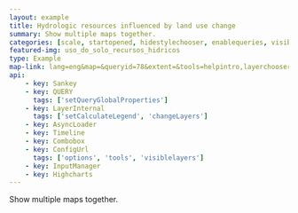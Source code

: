 ```yaml
---
layout: example
title: Hydrologic resources influenced by land use change
summary: Show multiple maps together.
categories: [scale, startopened, hidestylechooser, enablequeries, visiblelayers]
featured-img: uso_do_solo_recursos_hidricos
type: Example
map-link: lang=eng&map=&queryid=78&extent=&tools=helpintro,layerchooser,zoomextent,customzoom,getfeature,hovershowlegend&options=scale,startopened,hidestylechooser,enablequeries&visiblelayers=1000
api: 
    - key: Sankey
    - key: QUERY
      tags: ['setQueryGlobalProperties']
    - key: LayerInternal
      tags: ['setCalculateLegend', 'changeLayers']
    - key: AsyncLoader
    - key: Timeline
    - key: Combobox
    - key: ConfigUrl
      tags: ['options', 'tools', 'visiblelayers']
    - key: InputManager
    - key: Highcharts
---
```

Show multiple maps together.
